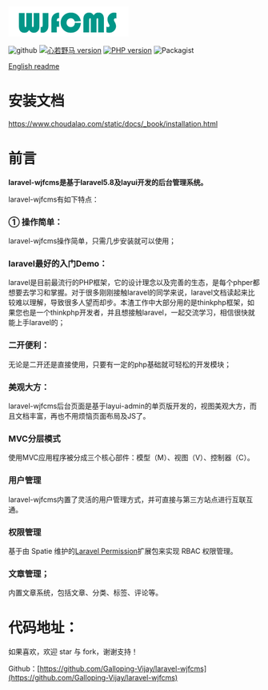 ![default](./public/images/config/logo.png)

![github](https://img.shields.io/badge/build-passing-green.svg)
<a href="https://github.com/Galloping-Vijay/laravel-wjfcms/blob/master/public/static/docs/images/公众号.jpg"><img src="https://img.shields.io/badge/微信公众号-心若野马-green.svg" alt="心若野马 version" height="18"></a>
<a href="https://badge.fury.io/ph/galloping-vijay%2Flaravel-wjfcms"><img src="https://badge.fury.io/ph/galloping-vijay%2Flaravel-wjfcms.svg" alt="PHP version" height="18"></a>
![Packagist](https://img.shields.io/packagist/l/galloping-vijay/laravel-wjfcms.svg)


<a href="https://github.com/Galloping-Vijay/laravel-wjfcms/blob/master/README_EN.md">English readme</a>

# 安装文档

https://www.choudalao.com/static/docs/_book/installation.html

# 前言

**laravel-wjfcms是基于laravel5.8及layui开发的后台管理系统。**

laravel-wjfcms有如下特点：

### ① 操作简单：

laravel-wjfcms操作简单，只需几步安装就可以使用；

### laravel最好的入门Demo：

laravel是目前最流行的PHP框架，它的设计理念以及完善的生态，是每个phper都想要去学习和掌握。对于很多刚刚接触laravel的同学来说，laravel文档读起来比较难以理解，导致很多人望而却步。本渣工作中大部分用的是thinkphp框架，如果您也是一个thinkphp开发者，并且想接触laravel，一起交流学习，相信很快就能上手laravel的；

###  二开便利：

无论是二开还是直接使用，只要有一定的php基础就可轻松的开发模块；

###  美观大方：

laravel-wjfcms后台页面是基于layui-admin的单页版开发的，视图美观大方，而且文档丰富，再也不用烦恼页面布局及JS了。

### MVC分层模式

使用MVC应用程序被分成三个核心部件：模型（M）、视图（V）、控制器（C）。

### 用户管理
laravel-wjfcms内置了灵活的用户管理方式，并可直接与第三方站点进行互联互通。

### 权限管理
基于由 Spatie 维护的[Laravel Permission](https://github.com/spatie/laravel-permission)扩展包来实现 RBAC 权限管理。

### 文章管理；
内置文章系统，包括文章、分类、标签、评论等。

# 代码地址：

如果喜欢，欢迎 star 与 fork，谢谢支持！

Github：[https://github.com/Galloping-Vijay/laravel-wjfcms](https://github.com/Galloping-Vijay/laravel-wjfcms)
